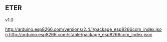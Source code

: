 ## ETER

v1.0

http://arduino.esp8266.com/versions/2.4.1/package_esp8266com_index.json,http://arduino.esp8266.com/stable/package_esp8266com_index.json
